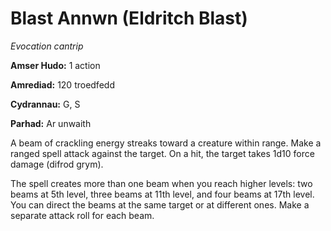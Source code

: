# Blast Annwn (Eldritch Blast)

*Evocation cantrip*

**Amser Hudo:** 1 action

**Amrediad:** 120 troedfedd

**Cydrannau:** G, S

**Parhad:** Ar unwaith

A beam of crackling energy streaks toward a creature within range. Make a ranged spell attack against the target. On a hit, the target takes 1d10 force damage (difrod grym).

The spell creates more than one beam when you reach higher levels: two beams at 5th level, three beams at 11th level, and four beams at 17th level. You can direct the beams at the same target or at different ones. Make a separate attack roll for each beam.